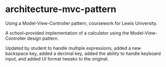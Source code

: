 # architecture-mvc-pattern
Using a Model-View-Controller pattern, coursework for Lewis University.

A school-provided implementation of a calculator
using the Model-View-Controller design pattern.

Updated by student to handle multiple expressions,
added a new backspace key, added a decimal key,
added the ability to handle keyboard input,
and added UI format tweaks to the original.
